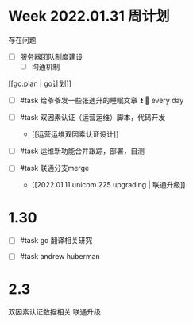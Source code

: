# Week 2022.01.31 周计划

存在问题

- [ ] 服务器团队制度建设
    - [ ] 沟通机制

[[go.plan | go计划]]

- [ ] #task 给爷爷发一些张遇升的睡眠文章 ⏫ 🔁 every day

- [ ] #task  双因素认证（运营运维）脚本，代码开发
	- [[运营运维双因素认证设计]]
- [ ] #task 运维新功能合并跟踪，部署，自测
- [ ] #task 联通分支merge
	- [[2022.01.11 unicom 225 upgrading | 联通升级]]

# 1.30
- [ ] #task go 翻译相关研究

- [ ] #task andrew huberman

# 2.3
双因素认证数据相关
联通升级
